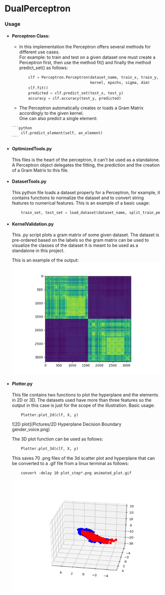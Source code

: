 # DualPerceptron


### Usage
*   #### Perceptron Class:  
    *   In this implementation the Perceptron offers several methods
        for different use cases.  
        For example: to train and test on a given dataset one must create 
        a Perceptron first, then use the method fit() and finally the method 
        predict_set() as follows:  
        
        ```python  
            clf = Perceptron.Perceptron(dataset_name, train_x, train_y, 
                                        kernel, epochs, sigma, dim)  
            clf.fit()  
            predicted = clf.predict_set(test_x, test_y)  
            accuracy = clf.accuracy(test_y, predicted)  
        ```
        
    *    The Perceptron automatically creates or loads a Gram Matrix accordingly to 
        the given kernel.  
        One can also predict a single element:  
        
        ```python
            clf.predict_element(self, an_element)
        ```  

*   #### OptimizedTools.py
    This files is the heart of the perceptron, it can't be used as a standalone.
    A Perceptron object delegates the fitting, the prediction and the creation of a 
    Gram Matrix to this file.
    
*   #### DatasetTools.py
    This python file loads a dataset properly for a Perceptron,
    for example, it contains functions to normalize the dataset and 
    to convert string features to numerical features. 
    This is an example of a basic usage:  
    
    ```python
        train_set, test_set = load_dataset(dataset_name, split_train_percentage, normalize=False, standardize=False)
    ```  
    
*   #### KernelValidation.py
    This .py script plots a gram matrix of some given dataset.
    The dataset is pre-ordered based on the labels so the gram 
    matrix can be used to visualize the classes of the dataset
    It is meant to be used as a standalone in this project.
    
    This is an example of the output:    
    ![Gram_Matrix](Pictures/gender_voice_gram_mat_3_ordered.png)
    
*   #### Plotter.py
    This file contains two functions to plot the hyperplane and the elements 
    in 2D or 3D. The datasets used have more than three features so the output 
    in this case is just for the scope of the illustration.
    Basic usage:
    ```python
        Plotter.plot_2d(clf, X, y)
    ```  
    
    ![2D plot](Pictures/2D Hyperplane Decision Boundary gender_voice.png)
    
    The 3D plot function can be used as follows:
    ```python
        Plotter.plot_3d(clf, X, y)
    ```
    This saves 70 .png files of the 3d scatter plot and hyperplane that
    can be converted to a .gif file from a linux terminal as follows:
    ```
        convert -delay 10 plot_step*.png animated_plot.gif
    ```
    ![3D plot](3D_plots/animated_plot.gif)
            
    
        
        
        
        
